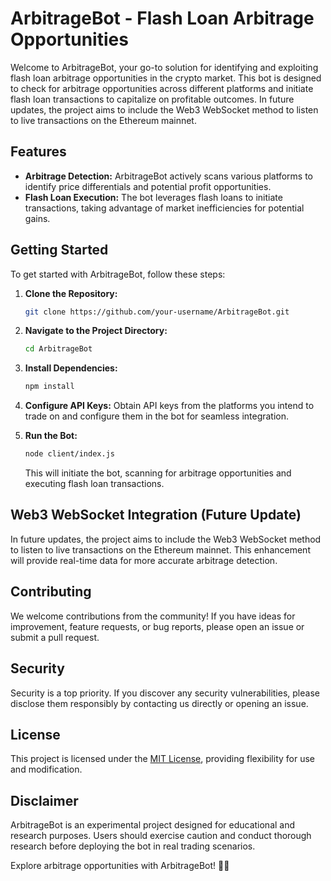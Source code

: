 # ArbitrageBot - Flash Loan Arbitrage Opportunities

Welcome to ArbitrageBot, your go-to solution for identifying and exploiting flash loan arbitrage opportunities in the crypto market. This bot is designed to check for arbitrage opportunities across different platforms and initiate flash loan transactions to capitalize on profitable outcomes. In future updates, the project aims to include the Web3 WebSocket method to listen to live transactions on the Ethereum mainnet.

## Features

- **Arbitrage Detection:** ArbitrageBot actively scans various platforms to identify price differentials and potential profit opportunities.
- **Flash Loan Execution:** The bot leverages flash loans to initiate transactions, taking advantage of market inefficiencies for potential gains.

## Getting Started

To get started with ArbitrageBot, follow these steps:

1. **Clone the Repository:**
   ```bash
   git clone https://github.com/your-username/ArbitrageBot.git
   ```

2. **Navigate to the Project Directory:**
   ```bash
   cd ArbitrageBot
   ```

3. **Install Dependencies:**
   ```bash
   npm install
   ```

4. **Configure API Keys:**
   Obtain API keys from the platforms you intend to trade on and configure them in the bot for seamless integration.

5. **Run the Bot:**
   ```bash
   node client/index.js
   ```
   This will initiate the bot, scanning for arbitrage opportunities and executing flash loan transactions.

## Web3 WebSocket Integration (Future Update)

In future updates, the project aims to include the Web3 WebSocket method to listen to live transactions on the Ethereum mainnet. This enhancement will provide real-time data for more accurate arbitrage detection.

## Contributing

We welcome contributions from the community! If you have ideas for improvement, feature requests, or bug reports, please open an issue or submit a pull request.

## Security

Security is a top priority. If you discover any security vulnerabilities, please disclose them responsibly by contacting us directly or opening an issue.

## License

This project is licensed under the [MIT License](LICENSE), providing flexibility for use and modification.

## Disclaimer

ArbitrageBot is an experimental project designed for educational and research purposes. Users should exercise caution and conduct thorough research before deploying the bot in real trading scenarios.

Explore arbitrage opportunities with ArbitrageBot! 🚀💸
